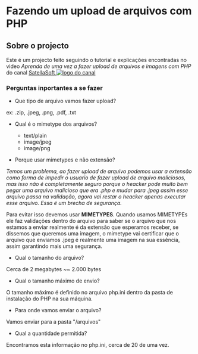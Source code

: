 # Fazendo um upload de arquivos com PHP
## Sobre o projecto
Este é um projecto feito seguindo o tutorial e explicações encontradas no video *Aprenda de uma vez a fazer upload de arquivos e imagens com PHP*
do canal <a href="https://www.youtube.com/channel/UCBbMl4vZDvArxHrWoPtg_cw" >SatellaSoft
<img src="https://yt3.ggpht.com/x6roialubpRzenQM1bSRLYZC7vEsWxFSDHkg1GEwvj-nNgZxLcQ_90Y7kdu3B6YapF18ZlH33y8=s48-c-k-c0x00ffffff-no-rj" alt="logo do canal"></a>
### Perguntas inportantes a se fazer

- Que tipo de arquivo vamos fazer upload?

ex: .zip, .jpeg, .png, .pdf, .txt

- Qual é o mimetype dos arquivos?
  - text/plain
  - image/jpeg
  - image/png


- Porque usar mimetypes e não extensão?

*Temos um problema, ao fazer upload de arquivo podemos usar a extensão como forma de impedir o usuario de fazer upload de arquivo maliciosos, mas isso não é completamente seguro porque o heacker pode muito bem pegar uma arquivo malicioso que era .php e mudar para .jpeg assim esse arquivo passa na validação, agora vai restar o heacker apenas executar esse arquivo. Essa é um brecha de segurança.*


Para evitar isso devemos usar **MIMETYPES**.
Quando usamos MIMETYPEs ele faz validações dentro do arquivo para saber se o arquivo que nos estamos a enviar realmente é da extensão que esperamos receber, se dissemos que queremos uma imagem, o mimetype vai certificar que o arquivo que enviamos .jpeg é realmente uma imagem na sua essência, assim garantindo mais uma segurança.

- Qual o tamanho do arquivo? 

Cerca de 2 megabytes ~~ 2.000 bytes

- Qual o tamanho máximo de envio?

O tamanho máximo é definido no arquivo php.ini dentro da pasta de instalação do PHP na sua máquina.

- Para onde vamos enviar o arquivo?

Vamos enviar para a pasta "/arquivos"

- Qual a quantidade permitida?

Encontramos esta informação no php.ini, cerca de 20 de uma vez.